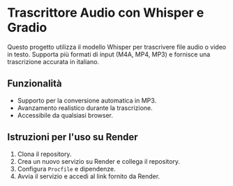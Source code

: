 # Trascrittore Audio con Whisper e Gradio

Questo progetto utilizza il modello Whisper per trascrivere file audio o video in testo. Supporta più formati di input (M4A, MP4, MP3) e fornisce una trascrizione accurata in italiano.

## Funzionalità
- Supporto per la conversione automatica in MP3.
- Avanzamento realistico durante la trascrizione.
- Accessibile da qualsiasi browser.

## Istruzioni per l'uso su Render
1. Clona il repository.
2. Crea un nuovo servizio su Render e collega il repository.
3. Configura `Procfile` e dipendenze.
4. Avvia il servizio e accedi al link fornito da Render.